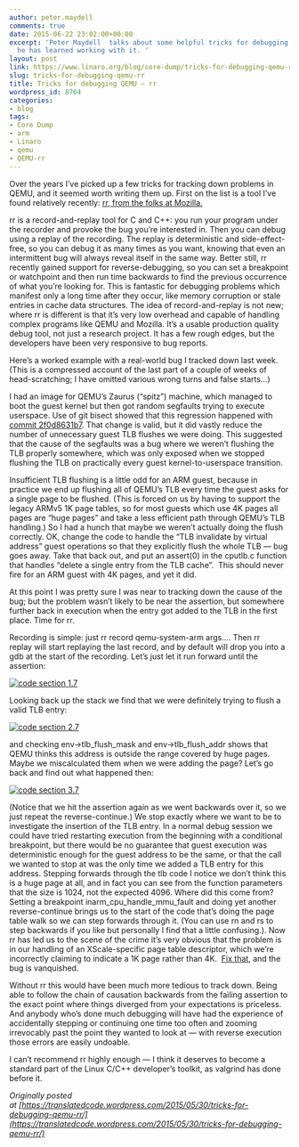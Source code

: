 ```yaml
---
author: peter.maydell
comments: true
date: 2015-06-22 23:02:00+00:00
excerpt: 'Peter Maydell  talks about some helpful tricks for debugging QEMU - rr that
  he has learned working with it. '
layout: post
link: https://www.linaro.org/blog/core-dump/tricks-for-debugging-qemu-rr/
slug: tricks-for-debugging-qemu-rr
title: Tricks for debugging QEMU — rr
wordpress_id: 8764
categories:
- blog
tags:
- Core Dump
- arm
- Linaro
- qemu
- QEMU-rr
---
```


Over the years I’ve picked up a few tricks for tracking down problems in QEMU, and it seemed worth writing them up. First on the list is a tool I’ve found relatively recently: [rr, from the folks at Mozilla.](http://rr-project.org/)

rr is a record-and-replay tool for C and C++: you run your program under the recorder and provoke the bug you’re interested in. Then you can debug using a replay of the recording. The replay is deterministic and side-effect-free, so you can debug it as many times as you want, knowing that even an intermittent bug will always reveal itself in the same way. Better still, rr recently gained support for reverse-debugging, so you can set a breakpoint or watchpoint and then run time backwards to find the previous occurrence of what you’re looking for. This is fantastic for debugging problems which manifest only a long time after they occur, like memory corruption or stale entries in cache data structures. The idea of record-and-replay is not new; where rr is different is that it’s very low overhead and capable of handling complex programs like QEMU and Mozilla. It’s a usable production quality debug tool, not just a research project. It has a few rough edges, but the developers have been very responsive to bug reports.

Here’s a worked example with a real-world bug I tracked down last week. (This is a compressed account of the last part of a couple of weeks of head-scratching; I have omitted various wrong turns and false starts…)

I had an image for QEMU’s Zaurus (“spitz”) machine, which managed to boot the guest kernel but then got random segfaults trying to execute userspace. Use of git bisect showed that this regression happened with [commit 2f0d8631b7](http://git.qemu.org/?p=qemu.git;a=commitdiff;h=2f0d8631b7;hp=2e1198672759eda6e122ff38fcf6df06f27e0fe2). That change is valid, but it did vastly reduce the number of unnecessary guest TLB flushes we were doing. This suggested that the cause of the segfaults was a bug where we weren’t flushing the TLB properly somewhere, which was only exposed when we stopped flushing the TLB on practically every guest kernel-to-userspace transition.

Insufficient TLB flushing is a little odd for an ARM guest, because in practice we end up flushing all of QEMU’s TLB every time the guest asks for a single page to be flushed. (This is forced on us by having to support the legacy ARMv5 1K page tables, so for most guests which use 4K pages all pages are “huge pages” and take a less efficient path through QEMU’s TLB handling.) So I had a hunch that maybe we weren’t actually doing the flush correctly. OK, change the code to handle the “TLB invalidate by virtual address” guest operations so that they explicitly flush the whole TLB — bug goes away. Take that back out, and put an assert(0) in the cputlb.c function that handles “delete a single entry from the TLB cache”.  This should never fire for an ARM guest with 4K pages, and yet it did.

At this point I was pretty sure I was near to tracking down the cause of the bug; but the problem wasn’t likely to be near the assertion, but somewhere further back in execution when the entry got added to the TLB in the first place. Time for rr.

Recording is simple: just rr record qemu-system-arm args.... Then rr replay will start replaying the last record, and by default will drop you into a gdb at the start of the recording. Let’s just let it run forward until the assertion:

[![code section 1.7](https://www.linaro.org/wp-content/uploads/2015/06/code-section-1.7.jpg)](https://www.linaro.org/wp-content/uploads/2015/06/code-section-1.7.jpg)









Looking back up the stack we find that we were definitely trying to flush a valid TLB entry:

[![code section 2.7](https://www.linaro.org/wp-content/uploads/2015/06/code-section-2.7.jpg)](https://www.linaro.org/wp-content/uploads/2015/06/code-section-2.7.jpg)









and checking env->tlb_flush_mask and env->tlb_flush_addr shows that QEMU thinks this address is outside the range covered by huge pages. Maybe we miscalculated them when we were adding the page? Let’s go back and find out what happened then:

[![code section 3.7](https://www.linaro.org/wp-content/uploads/2015/06/code-section-3.7.jpg)](https://www.linaro.org/wp-content/uploads/2015/06/code-section-3.7.jpg)















(Notice that we hit the assertion again as we went backwards over it, so we just repeat the reverse-continue.) We stop exactly where we want to be to investigate the insertion of the TLB entry. In a normal debug session we could have tried restarting execution from the beginning with a conditional breakpoint, but there would be no guarantee that guest execution was deterministic enough for the guest address to be the same, or that the call we wanted to stop at was the only time we added a TLB entry for this address. Stepping forwards through the tlb code I notice we don’t think this is a huge page at all, and in fact you can see from the function parameters that the size is 1024, not the expected 4096. Where did this come from? Setting a breakpoint inarm_cpu_handle_mmu_fault and doing yet another reverse-continue brings us to the start of the code that’s doing the page table walk so we can step forwards through it. (You can use rn and rs to step backwards if you like but personally I find that a little confusing.). Now rr has led us to the scene of the crime it’s very obvious that the problem is in our handling of an XScale-specific page table descriptor, which we’re incorrectly claiming to indicate a 1K page rather than 4K.  [Fix that](http://lists.gnu.org/archive/html/qemu-devel/2015-05/msg05956.html), and the bug is vanquished.

Without rr this would have been much more tedious to track down. Being able to follow the chain of causation backwards from the failing assertion to the exact point where things diverged from your expectations is priceless. And anybody who’s done much debugging will have had the experience of accidentally stepping or continuing one time too often and zooming irrevocably past the point they wanted to look at — with reverse execution those errors are easily undoable.

I can’t recommend rr highly enough — I think it deserves to become a standard part of the Linux C/C++ developer’s toolkit, as valgrind has done before it.

_Originally posted at [https://translatedcode.wordpress.com/2015/05/30/tricks-for-debugging-qemu-rr/](https://translatedcode.wordpress.com/2015/05/30/tricks-for-debugging-qemu-rr/)_
